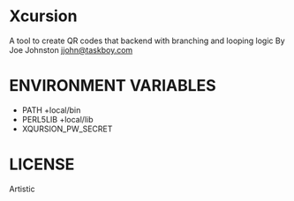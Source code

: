 # Xcursion
A tool to create QR codes that backend with branching and looping logic
By Joe Johnston <jjohn@taskboy.com>

# ENVIRONMENT VARIABLES

 * PATH +local/bin
 * PERL5LIB +local/lib
 * XQURSION_PW_SECRET
 
# LICENSE

Artistic